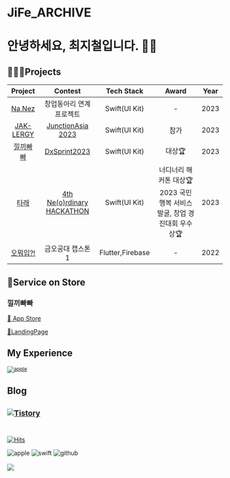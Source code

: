 <div align=left>
<h1 align="left">JiFe_ARCHIVE</h1>
 
# 안녕하세요, 최지철입니다. 🏃🏻
## 👨🏻‍💻Projects
|                                              Project                                              |               Contest                |       Tech Stack       | Award | Year |
| :-----------------------------------------------------------------------------------------------: | :----------------------------------: | :--------------------: | :---: | :--: |
|       [Na,Nez](https://github.com/nanez-dev/nanez-iOS)       |    창업동아리 연계 프로젝트    |         Swift(UI Kit)              |  -  | 2023 |
|  [JAK-LERGY](https://github.com/DareForce/junction-iOS)    |           [JunctionAsia 2023](https://asia.hackjunction.com/home/)            |       Swift(UI Kit)        | 참가  | 2023 |
|             [낄끼빠빠](https://github.com/ThisIsSuppliment/DIBIVAVA-ios)              |     [DxSprint2023](https://www.dxchallenge.co.kr/events/dxsprint2023)     |          Swift(UI Kit)          | 대상🏆  | 2023 |
|               [타래](https://github.com/HackathonOteam/O_iOS)                |           [4th Ne(o)rdinary HACKATHON](https://makeus-challenge.notion.site/4th-Ne-o-rdinary-HACKATHON-28b4cef1b5634be5a685d4093c611fd0)            | Swift(UI Kit) |   너디너리 해커톤 대상🏆                                                                                                                                                    2023 국민행복 서비스 발굴, 창업 경진대회 우수상🏆   | 2023 |
|               [오뭐입?!](https://github.com/NKLCBJoin/oh_OOTD)               |           금오공대 캡스톤1           | Flutter,Firebase |   -   | 2022 |
## 🏪Service on Store
### 낄끼빠빠  
[🔗 App Store](https://apps.apple.com/kr/app/낄끼빠빠/id6452394104)
        
[🔗LandingPage](https://kkbb.imweb.me)
## My Experience
<sub> <a href="https://jife98.github.io/web_CV/" target="_blank"><img alt="apple" src ="https://img.shields.io/badge/Portfolio-000000?style=for-the-badge&logo=apple&logoColor=white"/></a></sub>

## Blog
<sub> <a href="https://jife98.tistory.com" target="_blank"><img alt="Tistory" src ="https://img.shields.io/badge/Tistory-FFFFFF?&style=for-the-badge&logo=Tistory&logoColor=black"/></a></sub>
</br></br>
--------------------

[![Hits](https://hits.seeyoufarm.com/api/count/incr/badge.svg?url=https%3A%2F%2Fgithub.com%2Fjife98%2Fhit-counter&count_bg=%2379C83D&title_bg=%23555555&icon=swift.svg&icon_color=%23E7E7E7&title=Github&edge_flat=false)](https://hits.seeyoufarm.com)
<div>
  <img alt="apple" src ="https://img.shields.io/badge/iOS-FFFFFF?&style=for-the-badge&logo=Apple&logoColor=black"/>  
 <img alt="swift" src ="https://img.shields.io/badge/swift-F05138.svg?&style=for-the-badge&logo=Swift&logoColor=white"/> 
 <img alt="github" src ="https://img.shields.io/badge/github-000000.svg?&style=for-the-badge&logo=Github&logoColor=white"/>
 <br/>


<br/>
<a href="[https://hits.seeyoufarm.com](https://github.com/gjbae1212/hit-counter)">
<img src="[https://hits.seeyoufarm.com/api/count/incr/badge.svg?url=https%3A%2F%2Fgithub.com%2Fday2on&count_bg=%23B0B0B0&title_bg=%23555555&icon=github.svg&icon_color=%23FFFFFF&title=welcome:)&edge_flat=true](https://github.com/gjbae1212/hit-counter)"/>
</a>
    
<!-- [![KnlnKS's LeetCode stats](https://leetcode-stats-six.vercel.app/api?username=dayo2n&theme=dark)](https://github.com/KnlnKS/leetcode-stats) -->


